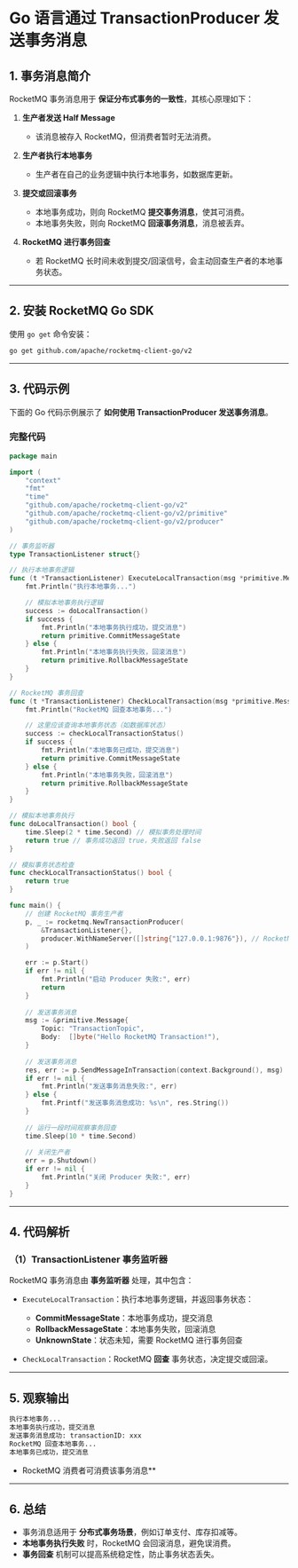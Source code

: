 # Go 语言通过 TransactionProducer 发送事务消息

## 1. 事务消息简介

RocketMQ 事务消息用于 **保证分布式事务的一致性**，其核心原理如下：

1. **生产者发送 Half Message**
    - 该消息被存入 RocketMQ，但消费者暂时无法消费。

2. **生产者执行本地事务**
    - 生产者在自己的业务逻辑中执行本地事务，如数据库更新。

3. **提交或回滚事务**
    - 本地事务成功，则向 RocketMQ **提交事务消息**，使其可消费。
    - 本地事务失败，则向 RocketMQ **回滚事务消息**，消息被丢弃。

4. **RocketMQ 进行事务回查**
    - 若 RocketMQ 长时间未收到提交/回滚信号，会主动回查生产者的本地事务状态。

---

## 2. 安装 RocketMQ Go SDK

使用 `go get` 命令安装：
```sh
go get github.com/apache/rocketmq-client-go/v2
```

---

## 3. 代码示例

下面的 Go 代码示例展示了 **如何使用 TransactionProducer 发送事务消息**。

### **完整代码**
```go
package main

import (
    "context"
    "fmt"
    "time"
    "github.com/apache/rocketmq-client-go/v2"
    "github.com/apache/rocketmq-client-go/v2/primitive"
    "github.com/apache/rocketmq-client-go/v2/producer"
)

// 事务监听器
type TransactionListener struct{}

// 执行本地事务逻辑
func (t *TransactionListener) ExecuteLocalTransaction(msg *primitive.Message) primitive.LocalTransactionState {
	fmt.Println("执行本地事务...")

	// 模拟本地事务执行逻辑
	success := doLocalTransaction()
	if success {
		fmt.Println("本地事务执行成功，提交消息")
		return primitive.CommitMessageState
	} else {
		fmt.Println("本地事务执行失败，回滚消息")
		return primitive.RollbackMessageState
	}
}

// RocketMQ 事务回查
func (t *TransactionListener) CheckLocalTransaction(msg *primitive.MessageExt) primitive.LocalTransactionState {
    fmt.Println("RocketMQ 回查本地事务...")

	// 这里应该查询本地事务状态（如数据库状态）
	success := checkLocalTransactionStatus()
	if success {
		fmt.Println("本地事务已成功，提交消息")
		return primitive.CommitMessageState
	} else {
		fmt.Println("本地事务失败，回滚消息")
		return primitive.RollbackMessageState
	}
}

// 模拟本地事务执行
func doLocalTransaction() bool {
    time.Sleep(2 * time.Second) // 模拟事务处理时间
    return true // 事务成功返回 true，失败返回 false
}

// 模拟事务状态检查
func checkLocalTransactionStatus() bool {
    return true
}

func main() {
    // 创建 RocketMQ 事务生产者
    p, _ := rocketmq.NewTransactionProducer(
        &TransactionListener{},
        producer.WithNameServer([]string{"127.0.0.1:9876"}), // RocketMQ 地址
    )

    err := p.Start()
    if err != nil {
        fmt.Println("启动 Producer 失败:", err)
        return
    }
    
    // 发送事务消息
    msg := &primitive.Message{
        Topic: "TransactionTopic",
        Body:  []byte("Hello RocketMQ Transaction!"),
    }
    
    // 发送事务消息
    res, err := p.SendMessageInTransaction(context.Background(), msg)
    if err != nil {
        fmt.Println("发送事务消息失败:", err)
    } else {
        fmt.Printf("发送事务消息成功: %s\n", res.String())
    }
    
    // 运行一段时间观察事务回查
    time.Sleep(10 * time.Second)
    
    // 关闭生产者
    err = p.Shutdown()
    if err != nil {
        fmt.Println("关闭 Producer 失败:", err)
    }
}
```

---

## 4. 代码解析

### **（1）TransactionListener 事务监听器**
RocketMQ 事务消息由 **事务监听器** 处理，其中包含：

- `ExecuteLocalTransaction`：执行本地事务逻辑，并返回事务状态：
    - **CommitMessageState**：本地事务成功，提交消息
    - **RollbackMessageState**：本地事务失败，回滚消息
    - **UnknownState**：状态未知，需要 RocketMQ 进行事务回查

- `CheckLocalTransaction`：RocketMQ **回查** 事务状态，决定提交或回滚。

---

## 5. **观察输出**
   ```sh
   执行本地事务...
   本地事务执行成功，提交消息
   发送事务消息成功: transactionID: xxx
   RocketMQ 回查本地事务...
   本地事务已成功，提交消息
   ```

- RocketMQ 消费者可消费该事务消息**

---

## 6. 总结

- 事务消息适用于 **分布式事务场景**，例如订单支付、库存扣减等。
- **本地事务执行失败** 时，RocketMQ 会回滚消息，避免误消费。
- **事务回查** 机制可以提高系统稳定性，防止事务状态丢失。